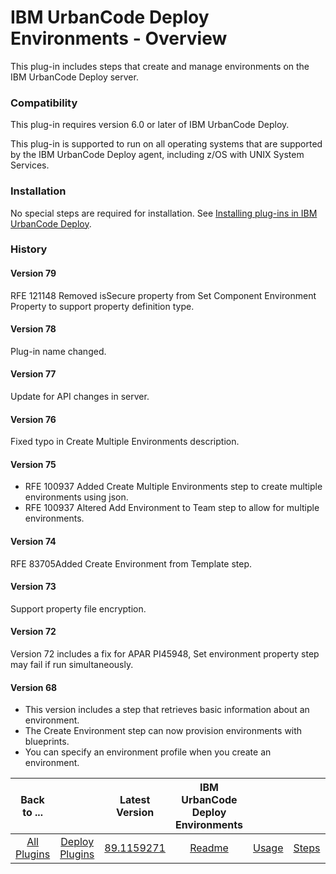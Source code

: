 
# IBM UrbanCode Deploy Environments - Overview


This plug-in includes steps that create and manage environments on the IBM UrbanCode Deploy server.

### Compatibility

This plug-in requires version 6.0 or later of IBM UrbanCode Deploy.

This plug-in is supported to run on all operating systems that are supported by the IBM UrbanCode Deploy agent, including z/OS with UNIX System Services.

### Installation

No special steps are required for installation. See [Installing plug-ins in IBM UrbanCode Deploy](https://community.ibm.com/community/user/wasdevops/blogs/laurel-dickson-bull1/2022/06/13/install-plugins "Installing plug-ins in IBM UrbanCode Deploy").

### History

#### Version 79

RFE 121148 Removed isSecure property from Set Component Environment Property to support property definition type.

#### Version 78

Plug-in name changed.

#### Version 77

Update for API changes in server.

#### Version 76

Fixed typo in Create Multiple Environments description.

#### Version 75

* RFE 100937 Added Create Multiple Environments step to create multiple environments using json.
* RFE 100937 Altered Add Environment to Team step to allow for multiple environments.

#### Version 74

RFE 83705Added Create Environment from Template step.

#### Version 73

Support property file encryption.

#### Version 72

Version 72 includes a fix for APAR PI45948, Set environment property step may fail if run simultaneously.

#### Version 68

* This version includes a step that retrieves basic information about an environment.
* The Create Environment step can now provision environments with blueprints.
* You can specify an environment profile when you create an environment.

|Back to ...||Latest Version|IBM UrbanCode Deploy Environments ||||
| :---: | :---: | :---: | :---: | :---: | :---: | :---: |
|[All Plugins](../../index.md)|[Deploy Plugins](../README.md)|[89.1159271](https://raw.githubusercontent.com/UrbanCode/IBM-UCD-PLUGINS/main/files/uDeploy-Environment/ucd-uDeploy-Environment-89.1159271.zip)|[Readme](README.md)|[Usage](usage.md)|[Steps](steps.md)|[Downloads](downloads.md)|
